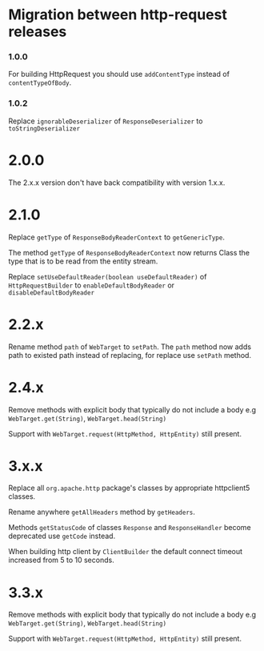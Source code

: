 # Migration between http-request releases

### 1.0.0

For building HttpRequest you should use `addContentType` instead of `contentTypeOfBody`.

### 1.0.2

Replace `ignorableDeserializer` of `ResponseDeserializer` to `toStringDeserializer`

# 2.0.0

The 2.x.x version don't have back compatibility with version 1.x.x.

# 2.1.0

Replace `getType` of `ResponseBodyReaderContext` to `getGenericType`.

The method `getType` of `ResponseBodyReaderContext` now returns Class<T> the type that is to be read from the entity
stream.

Replace `setUseDefaultReader(boolean useDefaultReader)` of `HttpRequestBuilder` to `enableDefaultBodyReader`
or `disableDefaultBodyReader`

# 2.2.x

Rename method `path` of `WebTarget` to `setPath`. The `path` method now adds path to existed path instead of replacing,
for replace use `setPath` method.

# 2.4.x

Remove methods with explicit body that typically do not include a body e.g `WebTarget.get(String)`,
`WebTarget.head(String)`

Support with `WebTarget.request(HttpMethod, HttpEntity)` still present.

# 3.x.x

Replace all `org.apache.http` package's classes by appropriate httpclient5 classes.

Rename anywhere `getAllHeaders` method by `getHeaders`.

Methods `getStatusCode` of classes `Response` and `ResponseHandler` become deprecated use `getCode` instead.

When building http client by `ClientBuilder` the default connect timeout increased from 5 to 10 seconds.

# 3.3.x

Remove methods with explicit body that typically do not include a body e.g `WebTarget.get(String)`,
`WebTarget.head(String)`

Support with `WebTarget.request(HttpMethod, HttpEntity)` still present.
